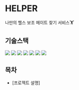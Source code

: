 # HELPER
나만의 헬스 보조 메이트 찾기 서비스🏋️


## 기술스택
<img src="https://img.shields.io/badge/JavaScript-F7DF1E?style=flat-square&logo=javascript&logoColor=white" />
<img src="https://img.shields.io/badge/vuedotjs-4FC08D?style=flat-square&logo=vuedotjs&logoColor=white" />
<img src="https://img.shields.io/badge/mysql-4479A1?style=flat-square&logo=mysql&logoColor=white" />
<img src="https://img.shields.io/badge/springboot-6DB33F?style=flat-square&logo=springboot&logoColor=white" />
<img src="https://img.shields.io/badge/nodedotjs-5FA04E?style=flat-square&logo=nodedotjs&logoColor=white" />
<img src="https://img.shields.io/badge/axios-5A29E4?style=flat-square&logo=axios&logoColor=white" />
<img src="https://img.shields.io/badge/mybatis-000000?style=flat-square&logo=axios&logoColor=white" />

## 목차

- [프로젝트 설명]

# 
